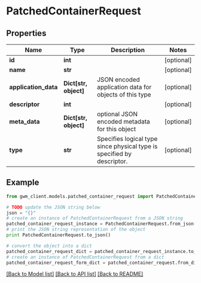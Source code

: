 # PatchedContainerRequest


## Properties
Name | Type | Description | Notes
------------ | ------------- | ------------- | -------------
**id** | **int** |  | [optional] 
**name** | **str** |  | [optional] 
**application_data** | **Dict[str, object]** | JSON encoded application data for objects of this type | [optional] 
**descriptor** | **int** |  | [optional] 
**meta_data** | **Dict[str, object]** | optional JSON encoded metadata for this object | [optional] 
**type** | **str** | Specifies logical type since physical type is specified by descriptor. | [optional] 

## Example

```python
from gwm_client.models.patched_container_request import PatchedContainerRequest

# TODO update the JSON string below
json = "{}"
# create an instance of PatchedContainerRequest from a JSON string
patched_container_request_instance = PatchedContainerRequest.from_json(json)
# print the JSON string representation of the object
print PatchedContainerRequest.to_json()

# convert the object into a dict
patched_container_request_dict = patched_container_request_instance.to_dict()
# create an instance of PatchedContainerRequest from a dict
patched_container_request_form_dict = patched_container_request.from_dict(patched_container_request_dict)
```
[[Back to Model list]](../README.md#documentation-for-models) [[Back to API list]](../README.md#documentation-for-api-endpoints) [[Back to README]](../README.md)



